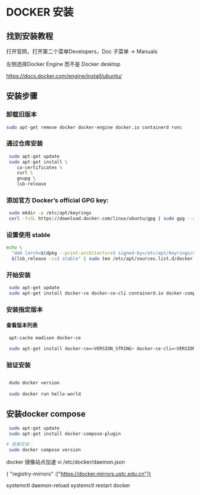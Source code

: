 
# DOCKER 安装


## 找到安装教程

打开官网，打开第二个菜单Developers，Doc 子菜单 -> Manuals

左侧选择Docker Engine 而不是 Docker desktop

https://docs.docker.com/engine/install/ubuntu/

## 安装步骤

### 卸载旧版本
``` bash
sudo apt-get remove docker docker-engine docker.io containerd runc
```
### 通过仓库安装

``` bash
 sudo apt-get update
 sudo apt-get install \
    ca-certificates \
    curl \
    gnupg \
    lsb-release
```

### 添加官方 Docker’s official GPG key:
``` bash
 sudo mkdir -p /etc/apt/keyrings
 curl -fsSL https://download.docker.com/linux/ubuntu/gpg | sudo gpg --dearmor -o /etc/apt/keyrings/docker.gpg
```
### 设置使用 stable
``` bash
echo \
  "deb [arch=$(dpkg --print-architecture) signed-by=/etc/apt/keyrings/docker.gpg] https://download.docker.com/linux/ubuntu \
  $(lsb_release -cs) stable" | sudo tee /etc/apt/sources.list.d/docker.list > /dev/null
```
### 开始安装
``` bash
 sudo apt-get update
 sudo apt-get install docker-ce docker-ce-cli containerd.io docker-compose-plugin
```

### 安装指定版本
#### 查看版本列表
``` bash
 apt-cache madison docker-ce

 sudo apt-get install docker-ce=<VERSION_STRING> docker-ce-cli=<VERSION_STRING> containerd.io docker-compose-plugin
```

### 验证安装
``` bash

 dudo docker version
 
 sudo docker run hello-world
```


##  安装docker compose

```bash
 sudo apt-get update
 sudo apt-get install docker-compose-plugin

# 查看安装：
 sudo docker compose version
```

docker 镜像站点加速
vi /etc/docker/daemon.json

{ "registry-mirrors" :["https://docker.mirrors.ustc.edu.cn"]}

systemctl daemon-reload
systemctl restart docker

